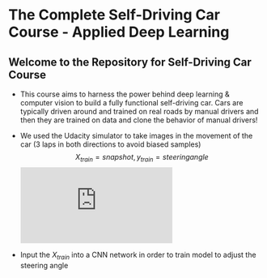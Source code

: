 # The Complete Self-Driving Car Course -  Applied Deep Learning 
## Welcome to the Repository for Self-Driving Car Course

* This course aims to harness the power behind deep learning & computer vision to build a fully functional self-driving car. Cars are typically driven around and trained on real roads by manual drivers and then they are trained on data and clone the behavior of manual drivers!

* We used the Udacity simulator to take images in the movement of the car (3 laps in both directions to avoid biased samples)
  $$X_{train} = snapshot, y_{train} = steering angle$$
  ![equation](http://latex.codecogs.com/gif.latex?Concentration%3D%5Cfrac%7BTotalTemplate%7D%7BTotalVolume%7D) 
* Input the $X_{train}$ into a CNN network in order to train model to adjust the steering angle

### 
